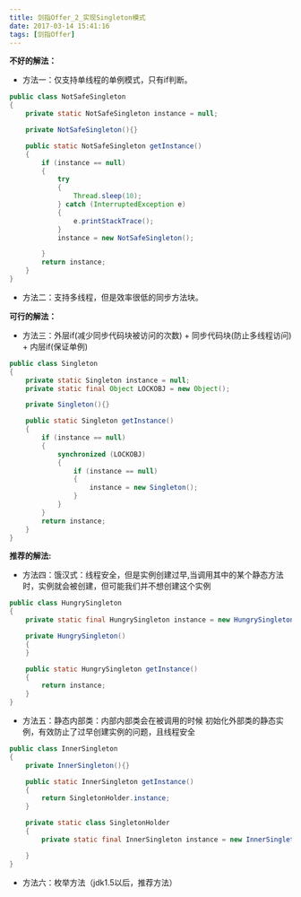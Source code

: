 ```yaml
---
title: 剑指Offer_2_实现Singleton模式
date: 2017-03-14 15:41:16
tags: [剑指Offer]
---
```


**不好的解法：**

- 方法一：仅支持单线程的单例模式，只有if判断。
```java
public class NotSafeSingleton
{
    private static NotSafeSingleton instance = null;

    private NotSafeSingleton(){}

    public static NotSafeSingleton getInstance()
    {
        if (instance == null)
        {
            try
            {
                Thread.sleep(10);
            } catch (InterruptedException e)
            {
                e.printStackTrace();
            }
            instance = new NotSafeSingleton();

        }
        return instance;
    }
}


```
<!--more-->

- 方法二：支持多线程，但是效率很低的同步方法块。

**可行的解法：**

- 方法三：外层if(减少同步代码块被访问的次数) + 同步代码块(防止多线程访问) + 内层if(保证单例)

```java
public class Singleton
{
    private static Singleton instance = null;
    private static final Object LOCKOBJ = new Object();

    private Singleton(){}

    public static Singleton getInstance()
    {
        if (instance == null)
        {
            synchronized (LOCKOBJ)
            {
                if (instance == null)
                {
                    instance = new Singleton();
                }
            }
        }
        return instance;
    }
}
```

**推荐的解法:**

- 方法四：饿汉式：线程安全，但是实例创建过早,当调用其中的某个静态方法时，实例就会被创建，但可能我们并不想创建这个实例
```java
public class HungrySingleton
{
    private static final HungrySingleton instance = new HungrySingleton();

    private HungrySingleton()
    {
    }

    public static HungrySingleton getInstance()
    {
        return instance;
    }
}
```

- 方法五：静态内部类：内部内部类会在被调用的时候 初始化外部类的静态实例，有效防止了过早创建实例的问题，且线程安全
```java
public class InnerSingleton
{
    private InnerSingleton(){}

    public static InnerSingleton getInstance()
    {
        return SingletonHolder.instance;
    }

    private static class SingletonHolder
    {
        private static final InnerSingleton instance = new InnerSingleton();

    }
}
```

- 方法六：枚举方法（jdk1.5以后，推荐方法）
